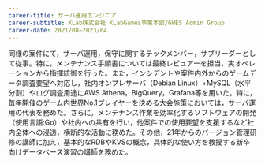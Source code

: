 ```yaml
---
career-title: サーバ運用エンジニア
career-subtitle: KLab株式会社 KLabGames事業本部/GHES Admin Group
career-date: 2021/08~2023/04
---
```


同様の案件にて，サーバ運用，保守に関するテックメンバー，サブリーダーとして従事。特に，メンテナンス手順書については最終レビュアーを担当，実オペレーションから指揮統御を行った。また，インシデントや案件内外からのゲームデータ調査要望へ対応し，社内オンプレサーバ（Debian Linux）+MySQL（水平分割）やログ調査用途にAWS Athena，BigQuery，Grafana等を用いた。特に，毎年開催のゲーム内世界No.1プレイヤーを決める大会施策においては，サーバ運用の代表を務めた。さらに，メンテナンス作業を効率化するソフトウェアの開発（使用言語:Go）や社内への共有を行い，他案件での使用要望を支援するなど社内全体への浸透，横断的な活動に務めた。その他，21年からのバージョン管理研修の講師に加え，基本的なRDBやKVSの概念，具体的な使い方を教授する新卒向けデータベース演習の講師を務めた。

